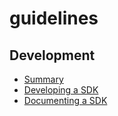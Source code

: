 # guidelines

## Development

- [Summary](development/summary.md)
- [Developing a SDK](development/sdk-development.md)
- [Documenting a SDK](development/sdk-documentation.md)
